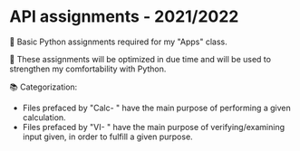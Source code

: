 # API assignments - 2021/2022

👾 Basic Python assignments required for my "Apps" class.

🌚 These assignments will be optimized in due time and will be used to strengthen my comfortability with Python.

📚 Categorization: 
 - Files prefaced by "Calc- " have the main purpose of performing a given calculation.
 - Files prefaced by "VI- " have the main purpose of verifying/examining input given, in order to fulfill a given purpose.
